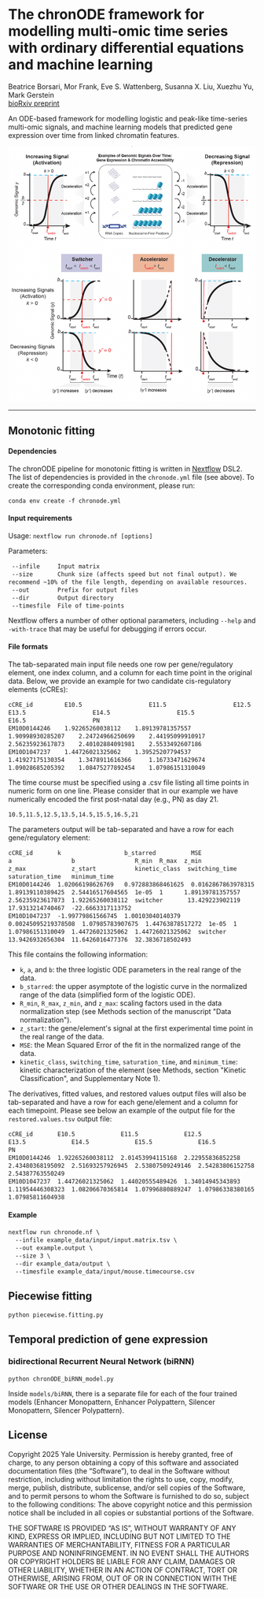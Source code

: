 # The chronODE framework for modelling multi-omic time series with ordinary differential equations and machine learning
Beatrice Borsari, Mor Frank, Eve S. Wattenberg, Susanna X. Liu, Xuezhu Yu, Mark Gerstein  
[bioRxiv preprint](https://www.biorxiv.org/content/10.1101/2023.12.13.571513v1)  

An ODE-based framework for modelling logistic and peak-like time-series multi-omic signals, and machine learning models that predicted gene expression over time from linked chromatin features.

![](https://github.com/gersteinlab/chronODE/blob/main/figure1.png)

***

## Monotonic fitting

#### Dependencies

The chronODE pipeline for monotonic fitting is written in [Nextflow](https://www.nextflow.io/) DSL2.
The list of dependencies is provided in the `chronode.yml` file (see above). 
To create the corresponding conda environment, please run: 

```
conda env create -f chronode.yml
```

#### Input requirements

Usage: `nextflow run chronode.nf [options]`

Parameters: 
```
 --infile     Input matrix 
 --size       Chunk size (affects speed but not final output). We recommend ~10% of the file length, depending on available resources.
 --out        Prefix for output files
 --dir        Output directory
 --timesfile  File of time-points
```

Nextflow offers a number of other optional parameters, including `--help` and `-with-trace` that may be useful for debugging if errors occur.
#### File formats
The tab-separated main input file needs one row per gene/regulatory element, one index column, and a column for each time point in the original data. Below, we provide an example for two candidate cis-regulatory elements (cCREs):
```
cCRE_id	        E10.5	                E11.5	                E12.5	                E13.5	                E14.5	                E15.5	                E16.5	                PN
EM10D0144246	1.92265260038112	1.89139781357557	1.90998930285207	2.24724966250699	2.44195099910917	2.56235923617873	2.40102884091981	2.5533492607186
EM10D1047237	1.44726021325062	1.39525207794537	1.41927175130354	1.3478911616366		1.16733471629674	1.09028685205392	1.08475277892454	1.07986151310049
```

The time course must be specified using a .csv file listing all time points in numeric form on one line. Please consider that in our example we have numerically encoded the first post-natal day (e.g., PN) as day 21.
```
10.5,11.5,12.5,13.5,14.5,15.5,16.5,21
```

The parameters output will be tab-separated and have a row for each gene/regulatory element:
```
cCRE_id       k                  b_starred          MSE                  a                 b                 R_min  R_max  z_min             z_max             z_start           kinetic_class  switching_time    saturation_time   minimum_time
EM10D0144246  1.02066198626769   0.972883868461625  0.0162867863978315   1.89139110389425  2.54416517604565  1e-05  1      1.89139781357557  2.56235923617873  1.92265260038112  switcher       13.429223902119   17.9313214740467  -22.6663317113752
EM10D1047237  -1.99779861566745  1.00103040140379   0.00245095219378508  1.07985783907675  1.44763878517272  1e-05  1      1.07986151310049  1.44726021325062  1.44726021325062  switcher       13.9426932656304  11.6426016477376  32.3836718502493
```
This file contains the following information:
* `k`, `a`, and `b`: the three logistic ODE parameters in the real range of the data.
* `b_starred`: the upper asymptote of the logistic curve in the normalized range of the data (simplified form of the logistic ODE).
* `R_min`, `R_max`, `z_min`, and `z_max`: scaling factors used in the data normalization step (see Methods section of the manuscript "Data normalization").
* `z_start`: the gene/element's signal at the first experimental time point in the real range of the data. 
* `MSE`: the Mean Squared Error of the fit in the normalized range of the data. 
* `kinetic_class`, `switching_time`, `saturation_time`, and `minimum_time`: kinetic characterization of the element (see Methods, section "Kinetic Classification", and Supplementary Note 1).

The derivatives, fitted values, and restored values output files will also be tab-separated and have a row for each gene/element and a column for each timepoint. Please see below an example of the output file for the `restored.values.tsv` output file:
```
cCRE_id       E10.5             E11.5             E12.5             E13.5             E14.5             E15.5             E16.5             PN
EM10D0144246  1.92265260038112  2.01453994115168  2.22955836852258  2.43480368195092  2.51693257926945  2.53807509249146  2.54283806152758  2.54387763550249
EM10D1047237  1.44726021325062  1.44020555489426  1.34014945343893  1.11954446308323  1.08206670365814  1.07996880889247  1.07986338380165  1.07985811604938
```
#### Example
```
nextflow run chronode.nf \
  --infile example_data/input/input.matrix.tsv \
  --out example.output \
  --size 3 \
  --dir example_data/output \
  --timesfile example_data/input/mouse.timecourse.csv
```

## Piecewise fitting
```
python piecewise.fitting.py
```

## Temporal prediction of gene expression

### bidirectional Recurrent Neural Network (biRNN)
```
python chronODE_biRNN_model.py
```
Inside ```models/biRNN```, there is a separate file for each of the four trained models (Enhancer Monopattern, Enhancer Polypattern, Silencer Monopattern, Silencer Polypattern).


## License
Copyright 2025 Yale University.
Permission is hereby granted, free of charge, to any person obtaining a copy of this software and associated documentation files (the “Software”), to deal in the Software without restriction, including without limitation the rights to use, copy, modify, merge, publish, distribute, sublicense, and/or sell copies of the Software, and to permit persons to whom the Software is furnished to do so, subject to the following conditions:
The above copyright notice and this permission notice shall be included in all copies or substantial portions of the Software.

THE SOFTWARE IS PROVIDED “AS IS”, WITHOUT WARRANTY OF ANY KIND, EXPRESS OR IMPLIED, INCLUDING BUT NOT LIMITED TO THE WARRANTIES OF MERCHANTABILITY, FITNESS FOR A PARTICULAR PURPOSE AND NONINFRINGEMENT. IN NO EVENT SHALL THE AUTHORS OR COPYRIGHT HOLDERS BE LIABLE FOR ANY CLAIM, DAMAGES OR OTHER LIABILITY, WHETHER IN AN ACTION OF CONTRACT, TORT OR OTHERWISE, ARISING FROM, OUT OF OR IN CONNECTION WITH THE SOFTWARE OR THE USE OR OTHER DEALINGS IN THE SOFTWARE.



